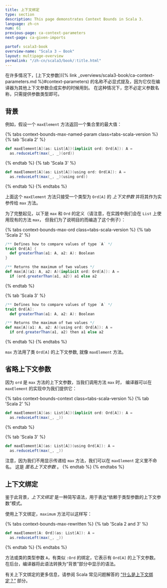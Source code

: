 ```yaml
---
title: 上下文绑定
type: section
description: This page demonstrates Context Bounds in Scala 3.
language: zh-cn
num: 61
previous-page: ca-context-parameters
next-page: ca-given-imports

partof: scala3-book
overview-name: "Scala 3 — Book"
layout: multipage-overview
permalink: "/zh-cn/scala3/book/:title.html"
---
```



在许多情况下，[上下文参数]({% link _overviews/scala3-book/ca-context-parameters.md %}#context-parameters) 的名称不必显式提及，因为它仅在编译器为其他上下文参数合成实参的时候用到。
在这种情况下，您不必定义参数名称，只需提供参数类型即可。

## 背景

例如，假设一个 `maxElement` 方法返回一个集合里的最大值：

{% tabs context-bounds-max-named-param class=tabs-scala-version %}
{% tab 'Scala 2' %}
```scala
def maxElement[A](as: List[A])(implicit ord: Ord[A]): A =
  as.reduceLeft(max(_, _)(ord))
```
{% endtab %}
{% tab 'Scala 3' %}
```scala
def maxElement[A](as: List[A])(using ord: Ord[A]): A =
  as.reduceLeft(max(_, _)(using ord))
```
{% endtab %}
{% endtabs %}

上面这个 `maxElement` 方法只接受一个类型为 `Ord[A]` 的 _上下文参数_ 并将其作为实参传给 `max` 方法。

为了完整起见，以下是 `max` 和 `Ord` 的定义（请注意，在实践中我们会在 `List` 上使用现有的方法 `max`，
但我们为了说明目的而编造了这个例子）：

{% tabs context-bounds-max-ord class=tabs-scala-version %}
{% tab 'Scala 2' %}
```scala
/** Defines how to compare values of type `A` */
trait Ord[A] {
  def greaterThan(a1: A, a2: A): Boolean
}

/** Returns the maximum of two values */
def max[A](a1: A, a2: A)(implicit ord: Ord[A]): A =
  if (ord.greaterThan(a1, a2)) a1 else a2
```
{% endtab %}

{% tab 'Scala 3' %}
```scala
/** Defines how to compare values of type `A` */
trait Ord[A]:
  def greaterThan(a1: A, a2: A): Boolean

/** Returns the maximum of two values */
def max[A](a1: A, a2: A)(using ord: Ord[A]): A =
  if ord.greaterThan(a1, a2) then a1 else a2
```
{% endtab %}
{% endtabs %}

`max` 方法用了类 `Ord[A]` 的上下文参数, 就像 `maxElement` 方法。

## 省略上下文参数

因为 `ord` 是 `max` 方法的上下文参数，当我们调用方法 `max` 时， 编译器可以在 `maxElement` 的实现中为我们提供它：

{% tabs context-bounds-context class=tabs-scala-version %}
{% tab 'Scala 2' %}
```scala
def maxElement[A](as: List[A])(implicit ord: Ord[A]): A =
  as.reduceLeft(max(_, _))
```
{% endtab %}

{% tab 'Scala 3' %}
```scala
def maxElement[A](as: List[A])(using Ord[A]): A =
  as.reduceLeft(max(_, _))
```

注意，因为我们不用显示传递给 `max` 方法，我们可以在 `maxElement` 定义里不命名。
这是 _匿名上下文参数_ 。
{% endtab %}
{% endtabs %}

## 上下文绑定

鉴于此背景，_上下文绑定_ 是一种简写语法，用于表达“依赖于类型参数的上下文参数”模式。

使用上下文绑定，`maximum` 方法可以这样写：

{% tabs context-bounds-max-rewritten %}
{% tab 'Scala 2 and 3' %}
```scala
def maxElement[A: Ord](as: List[A]): A =
  as.reduceLeft(max(_, _))
```
{% endtab %}
{% endtabs %}

方法或类的类型参数 `A`，有类似 `:Ord` 的绑定，它表示有 `Ord[A]` 的上下文参数。
在后台，编译器将此语法转换为“背景”部分中显示的语法。

有关上下文绑定的更多信息，请参阅 Scala 常见问题解答的 [“什么是上下文绑定？”](https://docs.scala-lang.org/tutorials/FAQ/context-bounds.html) 部分。
